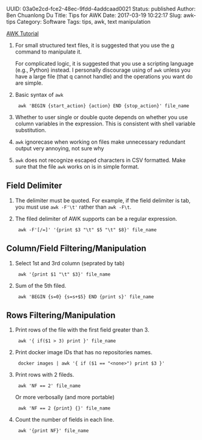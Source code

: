 UUID: 03a0e2cd-fce2-48ec-9fdd-4addcaad0021
Status: published
Author: Ben Chuanlong Du
Title: Tips for AWK
Date: 2017-03-19 10:22:17
Slug: awk-tips
Category: Software
Tags: tips, awk, text manipulation


[AWK Tutorial](http://www.grymoire.com/Unix/Awk.html)

1. For small structured text files, 
    it is suggested that you use the [q](http://harelba.github.io/q/)
    command to manipulate it.

    For complicated logic, 
    it is suggested that you use a scripting language (e.g., Python) instead. 
    I personally discourage using of `awk` 
    unless you have a large file (that q cannot handle) 
    and the operations you want do are simple.

2. Basic syntax of `awk`

        awk 'BEGIN {start_action} {action} END {stop_action}' file_name

3. Whether to user single or double quote depends on
    whether you use column variables in the expression.
    This is consistent with shell variable substitution.

2. `awk` ignorecase when working on files make unnecessary redundant output
    very annoying, not sure why

3. `awk` does not recognize escaped characters in CSV formatted. 
    Make sure that the file `awk` works on is in simple format.

## Field Delimiter

1. The delimiter must be quoted. 
    For example, 
    if the field delimiter is tab,
    you must use `awk -F'\t'` rather than `awk -F\t`.

2. The filed delimiter of AWK supports can be a regular expression.

        awk -F'[/=]' '{print $3 "\t" $5 "\t" $8}' file_name
        


## Column/Field Filtering/Manipulation

1. Select 1st and 3rd column (seprated by tab)

        awk '{print $1 "\t" $3}' file_name

2. Sum of the 5th filed.

        awk 'BEGIN {s=0} {s=s+$5} END {print s}' file_name

## Rows Filtering/Manipulation

1. Print rows of the file with the first field greater than 3.

        awk '{ if($1 > 3) print }' file_name

2. Print docker image IDs that has no repositories names.

        docker images | awk '{ if ($1 == "<none>") print $3 }'

3. Print rows with 2 fileds.

        awk 'NF == 2' file_name

    Or more verbosally (and more portable)

        awk 'NF == 2 {print} {}' file_name

4. Count the number of fields in each line.

        awk '{print NF}' file_name

